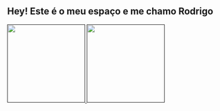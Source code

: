 ## Hey! Este é o meu espaço e me chamo Rodrigo

<div>
    <a href="">
    <img height="180em" src="https://github-readme-stats.vercel.app/api?username=rodstephanel&show_icons=true&theme=vue-dark&include_all_commits=true&count_private=true"/>
    <img height="180em" src="https://github-readme-stats.vercel.app/api/top-langs/?username=rodstephanel&layout=compact&langs_count=10&theme=vue_dark"/>
</div>

<!-- 
Temas interessante
github_dark_dimmed
vue-dark
gotham
discord_old_blurple
-->